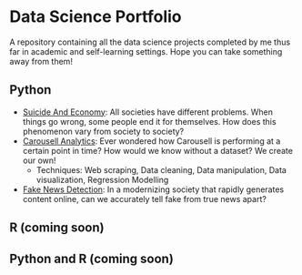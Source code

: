 # Data Science Portfolio
A repository containing all the data science projects completed by me thus far in academic and self-learning settings. Hope you can take something away from them!

## Python
- [Suicide And Economy](): All societies have different problems. When things go wrong, some people end it for themselves. How does this phenomenon vary from society to society?
- [Carousell Analytics](): Ever wondered how Carousell is performing at a certain point in time? How would we know without a dataset? We create our own!
  - Techniques: Web scraping, Data cleaning, Data manipulation, Data visualization, Regression Modelling
- [Fake News Detection](): In a modernizing society that rapidly generates content online, can we accurately tell fake from true news apart?

## R (coming soon)


## Python and R (coming soon) 
